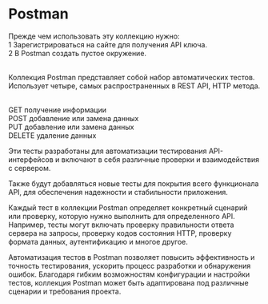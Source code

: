 # Postman

Прежде чем использовать эту коллекцию нужно:
<br>1 Зарегистрироваться на сайте для получения API ключа.
<br>2 В Postman создать пустое окружение. 
<p></p> <br>Коллекция Postman представляет собой набор автоматических тестов. 
<br>Использует четыре, самых распространенных в REST API, HTTP метода.
<p></p> <br>GET         получение информации
<br>POST        добавление или замена данных
<br>PUT         добавление или замена данных
<br>DELETE      удаление данных
  
Эти тесты разработаны для автоматизации тестирования API-интерфейсов и включают в себя различные проверки и взаимодействия с сервером. 

Также будут добавляться новые тесты для покрытия всего функционала API,  для обеспечения надежности и стабильности приложения.

Каждый тест в коллекции Postman определяет конкретный сценарий или проверку, которую нужно выполнить для определенного API. Например, тесты могут включать проверку правильности ответа сервера на запросы, проверку кодов состояния HTTP, проверку формата данных, аутентификацию и многое другое.

Автоматизация тестов в Postman позволяет повысить эффективность и точность тестирования, ускорить процесс разработки и обнаружения ошибок. Благодаря гибким возможностям конфигурации и настройки тестов, коллекция Postman может быть адаптирована под различные сценарии и требования проекта.
